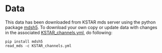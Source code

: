 # Data

This data has been downloaded from KSTAR mds server using the python package [mdsh5](https://pypi.org/project/mdsh5/). To download your own copy or update data with changes in the associated [KSTAR_channels.yml](KSTAR_channels.yml), do following:

```
pip install mdsh5
read_mds -c KSTAR_channels.yml
```